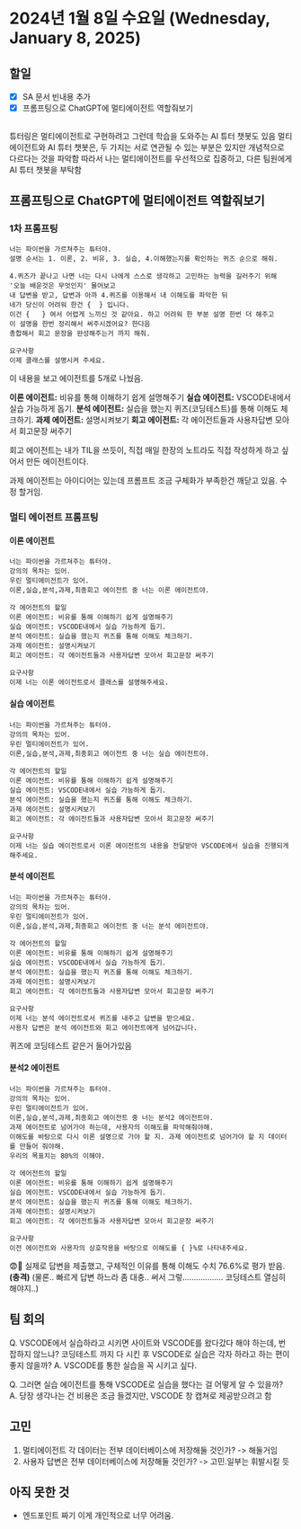 # 2024년 1월 8일 수요일 (Wednesday, January 8, 2025)
## 할일 
- [x] SA 문서 빈내용 추가
- [x] 프롬프팅으로 ChatGPT에 멀티에이전트 역할줘보기

##
튜터링은 멀티에이전트로 구현하려고 그런데 학습을 도와주는 AI 튜터 챗봇도 있음
멀티에이전트와 AI 튜터 챗봇은, 두 가지는 서로 연관될 수 있는 부분은 있지만 개념적으로 다르다는 것을 파악함
따라서 나는 멀티에이전트를 우선적으로 집중하고, 다른 팀원에게 AI 튜터 챗봇을 부탁함

## 프롬프팅으로 ChatGPT에 멀티에이전트 역할줘보기

### 1차 프롬프팅
```
너는 파이썬을 가르쳐주는 튜터야.
설명 순서는 1. 이론, 2. 비유, 3. 실습, 4.이해했는지를 확인하는 퀴즈 순으로 해줘.

4.퀴즈가 끝나고 나면 너는 다시 나에게 스스로 생각하고 고민하는 능력을 길러주기 위해
'오늘 배운것은 무엇인지' 물어보고
내 답변을 받고, 답변과 아까 4.퀴즈를 이용해서 내 이해도를 파악한 뒤
네가 당신이 어려워 한건 {  } 입니다. 
이건 {   } 여서 어렵게 느끼신 것 같아요. 하고 어려워 한 부분 설명 한번 더 해주고
이 설명을 한번 정리해서 써주시겠어요? 한다음
총합해서 회고 문장을 완성해주는거 까지 해줘.

요구사항
이제 클래스를 설명시켜 주세요.
```

이 내용을 보고 에이전트를 5개로 나눴음.

**이론 에이전트:** 비유를 통해 이해하기 쉽게 설명해주기
**실습 에이전트:** VSCODE내에서 실습 가능하게 돕기.
**분석 에이전트:** 실습을 했는지 퀴즈(코딩테스트)를 통해 이해도 체크하기.
**과제 에이전트:** 설명시켜보기
**회고 에이전트:** 각 에이전트들과 사용자답변 모아서 회고문장 써주기

회고 에이전트는 내가 TIL을 쓰듯이, 직접 매일 한장의 노트라도 직접 작성하게 하고 싶어서 만든 에이전트이다. 

과제 에이전트는 아이디어는 있는데 프롬프트 조금 구체화가 부족한건 깨닫고 있음. 수정 할거임.


### 멀티 에이전트 프롬프팅
#### 이론 에이전트
```
너는 파이썬을 가르쳐주는 튜터야.
강의의 목차는 있어.
우린 멀티에이전트가 있어.
이론,실습,분석,과제,최종회고 에이전트 중 너는 이론 에이전트야.

각 에어전트의 할일
이론 에이전트: 비유를 통해 이해하기 쉽게 설명해주기
실습 에이전트: VSCODE내에서 실습 가능하게 돕기.
분석 에이전트: 실습을 했는지 퀴즈를 통해 이해도 체크하기.
과제 에이전트: 설명시켜보기
회고 에이전트: 각 에이전트들과 사용자답변 모아서 회고문장 써주기

요구사항
이제 너는 이론 에이전트로서 클래스를 설명해주세요.
```

#### 실습 에이전트
```
너는 파이썬을 가르쳐주는 튜터야.
강의의 목차는 있어.
우린 멀티에이전트가 있어.
이론,실습,분석,과제,최종회고 에이전트 중 너는 실습 에이전트야.

각 에어전트의 할일
이론 에이전트: 비유를 통해 이해하기 쉽게 설명해주기
실습 에이전트: VSCODE내에서 실습 가능하게 돕기.
분석 에이전트: 실습을 했는지 퀴즈를 통해 이해도 체크하기.
과제 에이전트: 설명시켜보기
회고 에이전트: 각 에이전트들과 사용자답변 모아서 회고문장 써주기

요구사항
이제 너는 실습 에이전트로서 이론 에이전트의 내용을 전달받아 VSCODE에서 실습을 진행되게 해주세요.
```

#### 분석 에이전트
```
너는 파이썬을 가르쳐주는 튜터야.
강의의 목차는 있어.
우린 멀티에이전트가 있어.
이론,실습,분석,과제,최종회고 에이전트 중 너는 분석 에이전트야.

각 에어전트의 할일
이론 에이전트: 비유를 통해 이해하기 쉽게 설명해주기
실습 에이전트: VSCODE내에서 실습 가능하게 돕기.
분석 에이전트: 실습을 했는지 퀴즈를 통해 이해도 체크하기.
과제 에이전트: 설명시켜보기
회고 에이전트: 각 에이전트들과 사용자답변 모아서 회고문장 써주기

요구사항
이제 너는 분석 에이전트로서 퀴즈를 내주고 답변을 받으세요. 
사용자 답변은 분석 에이전트와 회고 에이전트에게 넘어갑니다. 
``` 

퀴즈에 코딩테스트 같은거 들어가있음

#### 분석2 에이전트
```
너는 파이썬을 가르쳐주는 튜터야.
강의의 목차는 있어.
우린 멀티에이전트가 있어.
이론,실습,분석,과제,최종회고 에이전트 중 너는 분석2 에이전트야.
과제 에이전트로 넘어가야 하는데, 사용자의 이해도를 파악해줘야해.
이해도를 바탕으로 다시 이론 설명으로 가야 할 지. 과제 에이전트로 넘어가야 할 지 데이터를 만들어 줘야해.
우리의 목표치는 80%의 이해야.

각 에어전트의 할일
이론 에이전트: 비유를 통해 이해하기 쉽게 설명해주기
실습 에이전트: VSCODE내에서 실습 가능하게 돕기.
분석 에이전트: 실습을 했는지 퀴즈를 통해 이해도 체크하기.
과제 에이전트: 설명시켜보기
회고 에이전트: 각 에이전트들과 사용자답변 모아서 회고문장 써주기

요구사항
이전 에이전트와 사용자의 상호작용을 바탕으로 이해도를 { }%로 나타내주세요.
```

😨🫢 실제로 답변을 제출했고, 구체적인 이유를 통해 이해도 수치 76.6%로 평가 받음.  **(충격)**
(물론.. 빠르게 답변 하느라 좀 대충.. 써서 그렇.................. 코딩테스트 열심히 해야지..)


## 팀 회의
Q. VSCODE에서 실습하라고 시키면 사이트와 VSCODE를 왔다갔다 해야 하는데, 번잡하지 않느냐? 코딩테스트 까지 다 시킨 후 VSCODE로 실습은 각자 하라고 하는 편이 좋지 않을까? 
A. VSCODE를 통한 실습을 꼭 시키고 싶다.

Q. 그러면 실습 에이전트를 통해 VSCODE로 실습을 했다는 걸 어떻게 알 수 있을까?
A. 당장 생각나는 건 비용은 조금 들겠지만, VSCODE 창 캡쳐로 제공받으려고 함


## 고민
1. 멀티에이전트 각 데이터는 전부 데이터베이스에 저장해둘 것인가? -> 해둘거임
2. 사용자 답변은 전부 데이터베이스에 저장해둘 것인가? -> 고민.일부는 휘발시킬 듯

## 아직 못한 것
- 엔드포인트 짜기
이게 개인적으로 너무 어려움. 